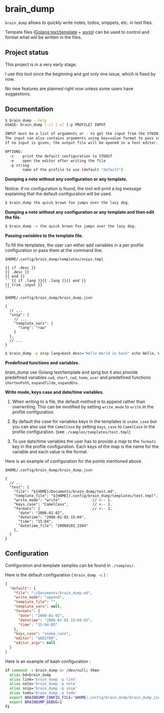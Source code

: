 # brain\_dump

`brain_dump` allows to quickly write notes, todos, snippets, etc. in text files.

Tempate files ([Golang text/template](https://pkg.go.dev/text/template) + [sprig](https://masterminds.github.io/sprig/))
can be used to control and format what will be written in the files.

## Project status

This project is in a very early stage.

I use this tool since the beginning and got only one issue, which is fixed by now.

No new features are planned right now unless some users have suggestions.

## Documentation

```bash
$ brain_dump --help
USAGE: brain_dump [-c] [-e] [-p PROFILE] INPUT

INPUT must be a list of arguments or - to get the input from the STDIN.
The input can also contains arguments using key=value format to pass variables for the template.
If no input is given, the output file will be opened in a text editor.

OPTIONS:
  -c    print the default configuration to STDOUT
  -e    open the editor after writing the file
  -p string
        name of the profile to use (default "default")
```

**Dumping a note without any configuration or any template.**

Notice: if no configuration is found, the tool will print a log message
explaining that the default configuration will be used.

```bash
$ brain_dump the quick brown fox jumps over the lazy dog.
```

**Dumping a note without any configuration or any template and then edit the file.**

```bash
$ brain_dump -e the quick brown fox jumps over the lazy dog.
```

**Passing variables to the template file.**

To fill the templates, the user can either add variables in a per profile
configuration or pass them at the command line.

`$HOME/.config/brain_dump/templates/snips.tmpl`
````tmpl
{{ if .desc }}
{{ .desc }}
{{ end }}
```{{ if .lang }}{{ .lang }}{{ end }}
{{ trim .input }}
```
````

`$HOME/.config/brain_dump/brain_dump.json`
```jsonc
{
  // ...
  "snip": {
    // ...
    "template_vars": {
      "lang": "raw"
    }
  },
  // ...
}
```

```bash
$ brain_dump -p snip lang=bash desc="Hello World in bash" echo Hello, World
```

**Predefined functions and variables.**

brain_dump use Golang text/template and sprig but it also provide predefined
variables `cwd`, `short_cwd`, `home`, `user` and predefined functions
`shortenPath`, `expandTilde`, `expandEnv`.

**Write mode, keys case and date/time variables.**

1. When writing to a file, the default method is to append rather than
overwriting. This can be modified by setting `write_mode` to `write` in the
profile configuration.

2. By default the case for variables keys in the templates is `snake_case` but
you can also use the `CamelCase` by setting `keys_case` to `CamelCase` in the
profile configuration. (see `./samples/templates/test.tmpl`)

3. To use date/time variables the user has to provide a map to the `formats`
key in the profile configuration. Each keys of the map is the name for the
variable and each value is the format.

Here is an example of configuration for the points mentioned above.

`$HOME/.config/brain_dump/brain_dump.json`
```jsonc
{
  // ...
  "test": {
    "file": "${HOME}/Documents/brain_dump/test.md",
    "template_file": "${HOME}/.config/brain_dump/templates/test.tmpl",
    "write_mode": "write"               // <-- 1.
    "keys_case": "CamelCase",           // <-- 2.
    "formats": {                        // <-- 3.
      "date": "2006-01-02",
      "datetime": "2006-01-02 15:04",
      "time": "15:04",
      "datetime_file": "20060102_1504"
    },
  }
}
```

## Configuration

Configuration and template samples can be found in `./samples/`.

Here is the default configuration ( `brain_dump -c` ) :

```json
{
  "default": {
    "file": "~/Documents/brain_dump.md",
    "write_mode": "append",
    "template_file": "",
    "template_vars": null,
    "formats": {
      "date": "2006-01-02",
      "datetime": "2006-01-02 15:04:05",
      "time": "15:04:05"
    },
    "keys_case": "snake_case",
    "editor": "$EDITOR",
    "editor_args": null
  }
}
```

Here is an example of bash configuration :

```bash
if command -v brain_dump &> /dev/null; then
  alias bd=brain_dump
  alias link='brain_dump -p link'
  alias note='brain_dump -p note'
  alias snip='brain_dump -p snip'
  alias todo='brain_dump -p todo'
  export BRAINDUMP_CONFIG_FILE="$HOME/.config/brain_dump/brain_dump.json"
  export BRAINDUMP_DEBUG=1
fi
```
